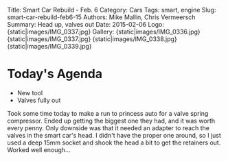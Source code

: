 Title: Smart Car Rebuild - Feb. 6
Category: Cars
Tags: smart, engine
Slug: smart-car-rebuild-feb6-15
Authors: Mike Mallin, Chris Vermeersch
Summary: Head up, valves out
Date: 2015-02-06
Logo: {static|images/IMG_0337.jpg}
Gallery:
    {static|images/IMG_0336.jpg}
    {static|images/IMG_0337.jpg}
    {static|images/IMG_0338.jpg}
    {static|images/IMG_0339.jpg}

Today's Agenda  
==============    
* New tool
* Valves fully out

Took some time today to make a run to princess auto for a valve spring compressor. Ended up getting the biggest one they had, and it was worth every penny. Only downside was that it needed an adapter to reach the valves in the smart car's head. I didn't have the proper one around, so I just used a deep 15mm socket and shook the head a bit to get the retainers out. Worked well enough...
